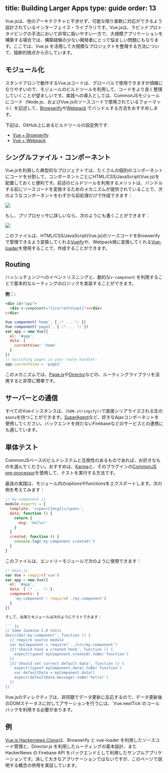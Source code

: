 title: Building Larger Apps
type: guide
order: 13
---

Vue.jsは、他のアーキテクチャと干渉せず、可能な限り柔軟に対応ができるよう設計されているインターフェイス・ライブラリです。Vue.jsは、ラピッドプロトタイピングの手法において非常に扱いやすい一方で、大規模アプリケーションを構築する場合では、構築経験の少ない開発者にとって悩ましい問題にもなります。ここでは、Vue.js を活用して大規模なプロジェクトを整理する方法について、独断的視点から示しています。

## モジュール化

スタンドアロンで動作するVue.jsコードは、グローバルで使用できますが煩雑になりやすいので、モジュールのビルドツールを利用して、コードをより良く整理していくことが望ましいです。実践への導入としては、CommonJSモジュールにコード（Node.js、およびVue.jsのソースコードで使用されているフォーマット）を記述して、[Browserify](http://browserify.org/)や[Webpack](http://webpack.github.io/) でバンドルする方法をおすすめします。

下記は、GitHub上にあるビルドツールの設定例です:

- [Vue + Browserify](https://github.com/vuejs/vue-browserify-example)
- [Vue + Webpack](https://github.com/vuejs/vue-webpack-example)

## シングルファイル・コンポーネント

Vue.jsを利用した典型的なプロジェクトでは、たくさんの個別のコンポーネントにコードを分割して、コンポーネントごとにHTML/CSS/JavaScript(Vue.js)を配置しておくと便利です。前述のビルドツールを利用するメリットは、バンドルする前にソースコードを変換するためのメカニズムが提供されていることで、次のようなコンポーネントをわずかな前処理だけで作成できます：

<img src="/images/vueify.png">

もし、プリプロセッサに詳しいなら、次のようにも書くことができます：

<img src="/images/vueify_with_pre.png">

このファイルは、HTML/CSS/JavaScript(Vue.js)のソースコードをBrowserifyで管理できるよう変換してくれる[Vueify](https://github.com/vuejs/vueify)や、Webpack用に変換してくれる[Vue-loader](https://github.com/vuejs/vue-loader)を使用することで、作成することができます。

## Routing

ハッシュチェンジへのイベントリスニングと、動的な`v-component` を利用することで基本的なルーティングのロジックを実装することができます。

**例：:**

``` html
<div id="app">
  <div v-component="{{currentView}}"></div>
</div>
```

``` js
Vue.component('home', { /* ... */ })
Vue.component('page1', { /* ... */ })
var app = new Vue({
  el: '#app',
  data: {
    currentView: 'home'
  }
})
// Switching pages in your route handler:
app.currentView = 'page1'
```

このメカニズムでは、[Page.js](https://github.com/visionmedia/page.js)や[Director](https://github.com/flatiron/director)などの、ルーティングライブラリを活用すると非常に簡単です。

## サーバーとの通信

すべてのVueインスタンスは、`JSON.stringify()`で直接シリアライズされる生の`$data`を持つことができます。[SuperAgent](https://github.com/visionmedia/superagent)など、好きなAjaxコンポーネントを使用してください。バックエンドを持たないFirebaseなどのサービスとの連携にも適しています。

## 単体テスト

CommonJSベースのビルドシステムと互換性のあるものであれば、お好きなものを選んでください。おすすめは、[Karma](http://karma-runner.github.io/0.12/index.html)と、そのプラグインの[CommonJS pre-processor](https://github.com/karma-runner/karma-commonjs)を使用して、テストを実行する方法です。

最良の実践は、モジュール内のoptionsやfunctionsをエクスポートします。次の例を考えてみます：

``` js
// my-component.js
module.exports = {
  template: '<span>{{msg}}</span>',
  data: function () {
    return {
      msg: 'hello!'
    }
  }
  created: function () {
    console.log('my-component created!')
  }
}
```

このファイルは、エントリーモジュールで次のように使用できます：

``` js
// main.js
var Vue = require('vue')
var app = new Vue({
  el: '#app',
  data: { /* ... */ },
  components: {
    'my-component': require('./my-component')
  }
})

そして、出来たモジュールは次のようにテストできます：

``` js
// Some Jasmine 2.0 tests
describe('my-component', function () {  
  // require source module
  var myComponent = require('../src/my-component')
  it('should have a created hook', function () {
    expect(typeof myComponent.created).toBe('function')
  })
  it('should set correct default data', function () {
    expect(typeof myComponent.data).toBe('function')
    var defaultData = myComponent.data()
    expect(defaultData.message).toBe('hello!')
  })
})
```

<p class="tip">Vue.jsのディレクティブは、非同期でデータ更新に反応するので、データ更新後のDOMステータスに対してアサーションを行うには、`Vue.nextTick`のコールバックを利用する必要があります。</p>

## 例

[Vue.js Hackernews Clone](https://github.com/yyx990803/vue-hackernews)は、Browserify と vue-loader を利用したソースコード管理と、Director.js を利用したルーティングの基本設計、また HackerNews の Firebase API をバックエンドとして利用したサンプルアプリケーションです。決して大きなアプリケーションではないですが、このページで説明する概念の併用を実証しています。
